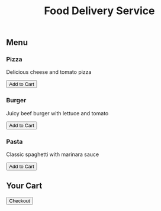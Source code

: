 <!DOCTYPE html>
<html lang="en">
<head>
    <meta charset="UTF-8">
    <meta name="viewport" content="width=device-width, initial-scale=1.0">
    <link rel="stylesheet" href="styles.css">
    <title>Food Delivery</title>
</head>
<body>
    <header>
        <h1>Food Delivery Service</h1>
    </header>
    <main>
        <section id="menu">
            <h2>Menu</h2>
            <div class="menu-item">
                <h3>Pizza</h3>
                <p>Delicious cheese and tomato pizza</p>
                <button onclick="addToCart('Pizza')">Add to Cart</button>
            </div>
            <div class="menu-item">
                <h3>Burger</h3>
                <p>Juicy beef burger with lettuce and tomato</p>
                <button onclick="addToCart('Burger')">Add to Cart</button>
            </div>
            <div class="menu-item">
                <h3>Pasta</h3>
                <p>Classic spaghetti with marinara sauce</p>
                <button onclick="addToCart('Pasta')">Add to Cart</button>
            </div>
        </section>
        <section id="cart">
            <h2>Your Cart</h2>
            <ul id="cart-items"></ul>
            <button onclick="checkout()">Checkout</button>
        </section>
    </main>
    <script src="script.js"></script>
</body>
</html>
